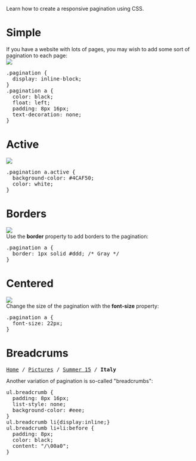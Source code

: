 Learn how to create a responsive pagination using CSS.
<h1>Simple</h1>
If you have a website with lots of pages, you may wish to add some sort of pagination to each page:
<br>
<img src="https://i.imgur.com/XoAAw3o.png">
<pre>
.pagination {
  display: inline-block;
}
.pagination a {
  color: black;
  float: left;
  padding: 8px 16px;
  text-decoration: none;
}
</pre>
<h1>Active</h1>
<img src="https://i.imgur.com/qVrPXQ0.png">
<pre>
.pagination a.active {
  background-color: #4CAF50;
  color: white;
}
</pre>
<h1>Borders</h1>
<img src="https://i.imgur.com/UPLHw41.png">
<br>
Use the <b>border</b> property to add borders to the pagination:
<pre>
.pagination a {
  border: 1px solid #ddd; /* Gray */
}
</pre>
<h1>Centered</h1>
<img src="https://i.imgur.com/3wEZOYq.png">
<br>
Change the size of the pagination with the <b>font-size</b> property:
<pre>
.pagination a {
  font-size: 22px;
}
</pre>
<h1>Breadcrums</h1>
<pre><a href="#">Home</a> / <a href="#">Pictures</a> / <a href="#">Summer 15</a> / <b>Italy</b></pre>
Another variation of pagination is so-called "breadcrumbs":
<pre>
ul.breadcrumb {
  padding: 8px 16px;
  list-style: none;
  background-color: #eee;
}
ul.breadcrumb li{display:inline;}
ul.breadcrumb li+li:before {
  padding: 8px;
  color: black;
  content: "/\00a0";
}
</pre>

